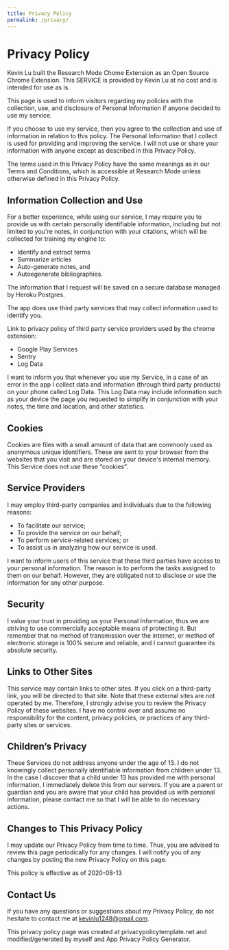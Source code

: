 ```yaml
---
title: Privacy Policy
permalink: /privacy/
---
```


# Privacy Policy

Kevin Lu built the Research Mode Chome Extension as an Open Source Chrome Extension. This SERVICE is provided by Kevin Lu at no cost and is intended for use as is.

This page is used to inform visitors regarding my policies with the collection, use, and disclosure of Personal Information if anyone decided to use my service.

If you choose to use my service, then you agree to the collection and use of information in relation to this policy. The Personal Information that I collect is used for providing and improving the service. I will not use or share your information with anyone except as described in this Privacy Policy.

The terms used in this Privacy Policy have the same meanings as in our Terms and Conditions, which is accessible at Research Mode unless otherwise defined in this Privacy Policy.

## Information Collection and Use

For a better experience, while using our service, I may require you to provide us with certain personally identifiable information, including but not limited to you're notes, in conjunction with your citations, which will be collected for training my engine to:

* Identify and extract terms
* Summarize articles
* Auto-generate notes, and
* Autoegenerate bibliographies.

The information that I request will be saved on a secure database managed by Heroku Postgres.

The app does use third party services that may collect information used to identify you.

Link to privacy policy of third party service providers used by the chrome extension:

* Google Play Services
* Sentry
* Log Data

I want to inform you that whenever you use my Service, in a case of an error in the app I collect data and information (through third party products) on your phone called Log Data. This Log Data may include information such as your device the page you requested to simplify in conjunction with your notes, the time and location, and other statistics.

## Cookies

Cookies are files with a small amount of data that are commonly used as anonymous unique identifiers. These are sent to your browser from the websites that you visit and are stored on your device's internal memory. This Service does not use these “cookies”.

## Service Providers

I may employ third-party companies and individuals due to the following reasons:

* To facilitate our service;
* To provide the service on our behalf;
* To perform service-related services; or
* To assist us in analyzing how our service is used.

I want to inform users of this service that these third parties have access to your personal information. The reason is to perform the tasks assigned to them on our behalf. However, they are obligated not to disclose or use the information for any other purpose.

## Security

I value your trust in providing us your Personal Information, thus we are striving to use commercially acceptable means of protecting it. But remember that no method of transmission over the internet, or method of electronic storage is 100% secure and reliable, and I cannot guarantee its absolute security.

## Links to Other Sites

This service may contain links to other sites. If you click on a third-party link, you will be directed to that site. Note that these external sites are not operated by me. Therefore, I strongly advise you to review the Privacy Policy of these websites. I have no control over and assume no responsibility for the content, privacy policies, or practices of any third-party sites or services.

## Children’s Privacy

These Services do not address anyone under the age of 13. I do not knowingly collect personally identifiable information from children under 13. In the case I discover that a child under 13 has provided me with personal information, I immediately delete this from our servers. If you are a parent or guardian and you are aware that your child has provided us with personal information, please contact me so that I will be able to do necessary actions.

## Changes to This Privacy Policy

I may update our Privacy Policy from time to time. Thus, you are advised to review this page periodically for any changes. I will notify you of any changes by posting the new Privacy Policy on this page.

This policy is effective as of 2020-08-13

## Contact Us

If you have any questions or suggestions about my Privacy Policy, do not hesitate to contact me at kevinlu1248@gmail.com.

This privacy policy page was created at privacypolicytemplate.net and modified/generated by myself and App Privacy Policy Generator.
